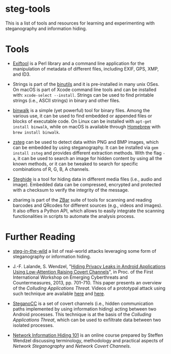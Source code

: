 # steg-tools

This is a list of tools and resources for learning and experimenting with steganography and information hiding.  

# Tools

* [Exiftool](https://exiftool.org) is a Perl library and a command line application for the manipulation of metadata of different files, including EXIF, GPS, XMP, and ID3.

* Strings is part of the [binutils](https://www.gnu.org/software/binutils/) and it is pre-installed in many unix OSes. On macOS is part of Xcode command line tools and can be installed with: `xcode-select --install`. 
Strings can be used to find printable strings (i.e., ASCII strings) in binary and other files. 

* [binwalk](https://github.com/ReFirmLabs/binwalk) is a simple (yet powerful) tool for binary files. Among the various use, it can be used to find embedded or appended files or blocks of executable code. On Linux can be installed with `apt-get install binwalk`, while on macOS is available through [Homebrew](https://brew.sh/index_it) with `brew install binwalk`. 

* [zsteg](https://github.com/zed-0xff/zsteg) can be used to detect data within PNG and BMP images, which can be embedded by using steganography. It can be installed via `gem install zsteg` and provides different extraction methods. With the flag `-a`, it can be used to search an image for hidden content by using all the known methods, or it can be tweaked to search for specific combinations of R, G, B, A channels.

* [Steghide](http://steghide.sourceforge.net) is a tool for hiding data in different media files (i.e., audio and image). Embedded data can be compressed, encrypted and protected with a checksum to verify the integrity of the message. 

* zbarimg is part of the [ZBar](http://zbar.sourceforge.net) suite of tools for scanning and reading barcodes and QRcodes for different sources (e.g., videos and images). It also offers a Python API, which allows to easily integrate the scanning functionalities in scripts to automate the analysis process. 


# Further Reading

* [steg-in-the-wild](https://github.com/lucacav/steg-in-the-wild) a list of real-world attacks leveraging some form of steganography or information hiding.

* J.-F. Lalande, S. Wendzel, "[Hiding Privacy Leaks in Android Applications Using Low-Attention Raising Covert Channels](http://dx.doi.org/10.1109/ARES.2013.92)", in Proc. of the First International Workshop on Emerging Cyberthreats and Countermeasures, 2013, pp. 701–710. This paper presents an overview of the *Colluding Applications Threat*. Videos of a prototypal attack using such technique are available [here](https://www.dailymotion.com/video/x10lcyq) and [here](https://www.dailymotion.com/video/x10lbre).

* [SteganoCC](http://steganocc.gforge.inria.fr) is a set of covert channels (i.e., hidden communication paths implemented by using information hiding) acting between two Android processes. This technique is at the basis of the *Colluding Applications Threat*, which can be used to exfiltrate data between two isolated processes. 

* [Network Information Hiding 101](https://github.com/cdpxe/Network-Covert-Channels-A-University-level-Course) is an online course prepared by Steffen Wendzel discussing terminology, methodology and practical aspects of *Network Steganography* and *Network Covert Channels*. 